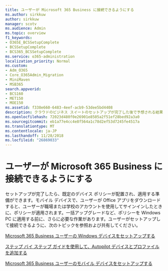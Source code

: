 ```yaml
---
title: ユーザーが Microsoft 365 Business に接続できるようにする
ms.author: sirkkuw
author: sirkkuw
manager: scotv
ms.audience: Admin
ms.topic: overview
f1_keywords:
- O365E_BCSSetupComplete
- BCSSetupComplete
- BCS365_BCSSetupComplete
ms.service: o365-administration
localization_priority: Normal
ms.custom:
- Adm_O365
- Core_O365Admin_Migration
- MiniMaven
- MSB365
search.appverid:
- BCS160
- MET150
- MOE150
ms.assetid: f338e660-6483-4eef-acb9-53dee5bd4408
description: クラウドのビジネス スイートのセットアップが完了した後で予想される結果について説明します。
ms.openlocfilehash: 72023d480f0e26901e8505a2f51ef28bed92a3a0
ms.sourcegitcommit: eb1a77e4cc4e8f564a1c78d2ef53d7245fe4517a
ms.translationtype: MT
ms.contentlocale: ja-JP
ms.lasthandoff: 11/28/2018
ms.locfileid: "26869033"
---
```

# <a name="help-users-connect-to-microsoft-365-business"></a>ユーザーが Microsoft 365 Business に接続できるようにする

セットアップが完了したら、既定のデバイス ポリシーが配置され、適用する準備ができます。モバイル デバイスで、ユーザーが Office アプリをダウンロードすると、ユーザーが職場または学校のアカウントを使用してサインインしたときに、ポリシーが適用されます。一括アップグレードなど、ポリシーを Windows PC に適用する前に、さらに必要な作業があります。ユーザーがセットアップして接続できるように、次のトピックを参照および共有してください。
  
[Microsoft 365 Business ユーザーの Windows デバイスをセットアップする](set-up-windows-devices.md)
  
[ステップ バイ ステップ ガイドを使用して、Autopilot デバイスとプロファイルを追加する](add-autopilot-devices-and-profile.md)
  
[Microsoft 365 Business ユーザーのモバイル デバイスをセットアップする](set-up-mobile-devices.md)
  

